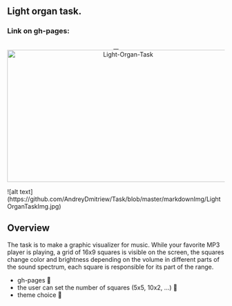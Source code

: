   ## Light organ task. 
 ### Link on gh-pages: #
 <p align="center" >
<p align="center" >
   <a href="#">
    <img alt="Light-Organ-Task" src="https://i.ibb.co/y46RDXW/Light-Organ-Task.gif" width="544" height="306" />
 </a>
</p>
![alt text](https://github.com/AndreyDmitriew/Task/blob/master/markdownImg/LightOrganTaskImg.jpg)

## Overview 
 The task is to make a graphic visualizer for music. While your favorite MP3 player is playing, a grid of 16x9 squares is visible on the screen, the squares change color and brightness depending on the volume in different parts of the sound spectrum, each square is responsible for its part of the range.
 + gh-pages 📄
 + the user can set the number of squares (5x5, 10x2, …) 🧮
 + theme choice 🎨
